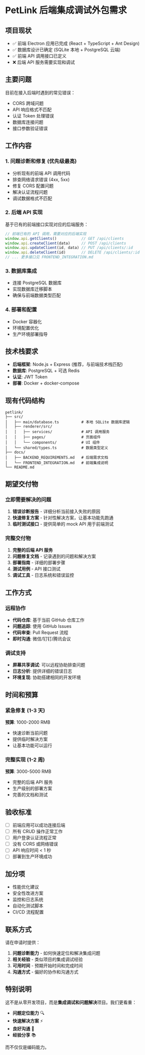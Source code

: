 # PetLink 后端集成调试外包需求

## 项目现状
- ✅ 前端 Electron 应用已完成 (React + TypeScript + Ant Design)
- ✅ 数据库设计已确定 (SQLite 本地 + PostgreSQL 云端)
- ✅ 前端 API 调用接口已定义
- ❌ 后端 API 服务需要实现和调试

## 主要问题
目前在接入后端时遇到的常见错误：
- CORS 跨域问题
- API 响应格式不匹配
- 认证 Token 处理错误
- 数据库连接问题
- 接口参数验证错误

## 工作内容

### 1. 问题诊断和修复 (优先级最高)
- 分析现有的前端 API 调用代码
- 排查网络请求错误 (4xx, 5xx)
- 修复 CORS 配置问题
- 解决认证流程问题
- 调试数据格式不匹配

### 2. 后端 API 实现
基于已有的前端接口实现对应的后端服务：

```typescript
// 前端已有的 API 调用，需要对应的后端实现
window.api.getClients()           // GET /api/clients
window.api.createClient(data)     // POST /api/clients
window.api.updateClient(id, data) // PUT /api/clients/:id
window.api.deleteClient(id)       // DELETE /api/clients/:id
// ... 更多接口见 FRONTEND_INTEGRATION.md
```

### 3. 数据库集成
- 连接 PostgreSQL 数据库
- 实现数据库迁移脚本
- 确保与前端数据类型匹配

### 4. 部署和配置
- Docker 容器化
- 环境配置优化
- 生产环境部署指导

## 技术栈要求
- **后端框架**: Node.js + Express (推荐，与前端技术栈匹配)
- **数据库**: PostgreSQL + 可选 Redis
- **认证**: JWT Token
- **部署**: Docker + docker-compose

## 现有代码结构
```
petlink/
├── src/
│   ├── main/database.ts          # 本地 SQLite 数据库逻辑
│   ├── renderer/src/
│   │   ├── services/             # API 调用服务
│   │   ├── pages/                # 页面组件
│   │   └── components/           # UI 组件
│   └── shared/types.ts           # 数据类型定义
├── docs/
│   ├── BACKEND_REQUIREMENTS.md   # 后端需求文档
│   └── FRONTEND_INTEGRATION.md   # 前端集成说明
└── README.md
```

## 期望交付物

### 立即需要解决的问题
1. **错误诊断报告** - 详细分析当前接入失败的原因
2. **快速修复方案** - 针对性解决方案，让基本功能先跑通
3. **临时测试接口** - 提供简单的 mock API 用于前端测试

### 完整交付物
1. **完整的后端 API 服务**
2. **问题修复文档** - 记录遇到的问题和解决方案
3. **部署指南** - 详细的部署步骤
4. **测试用例** - API 接口测试
5. **调试工具** - 日志系统和错误监控

## 工作方式

### 远程协作
- **代码仓库**: 基于当前 GitHub 仓库工作
- **问题追踪**: 使用 GitHub Issues
- **代码审查**: Pull Request 流程
- **即时沟通**: 微信/钉钉/腾讯会议

### 调试支持
- **屏幕共享调试**: 可以远程协助排查问题
- **日志分析**: 提供详细的错误日志
- **环境复现**: 协助搭建相同的开发环境

## 时间和预算

### 紧急修复 (1-3 天)
**预算**: 1000-2000 RMB
- 快速诊断当前问题
- 提供临时解决方案
- 让基本功能可以运行

### 完整实现 (1-2 周)
**预算**: 3000-5000 RMB
- 完整的后端 API 服务
- 生产级别的部署方案
- 完善的文档和测试

## 验收标准
- [ ] 前端应用可以成功连接后端
- [ ] 所有 CRUD 操作正常工作
- [ ] 用户登录认证流程正常
- [ ] 没有 CORS 或网络错误
- [ ] API 响应时间 < 1 秒
- [ ] 部署到生产环境成功

## 加分项
- 性能优化建议
- 安全性改进方案
- 监控和日志系统
- 自动化测试脚本
- CI/CD 流程配置

## 联系方式
请在申请时提供：
1. **问题诊断能力** - 如何快速定位和解决集成问题
2. **相关经验** - 类似项目的集成调试经验
3. **可用时间** - 预期开始时间和完成时间
4. **沟通方式** - 偏好的协作和沟通方式

## 特别说明
这不是从零开发项目，而是**集成调试和问题解决**项目。我们更看重：
- **问题定位能力** 🔍
- **快速解决方案** ⚡
- **良好沟通** 💬
- **经验分享** 📚

而不仅仅是编码能力。

